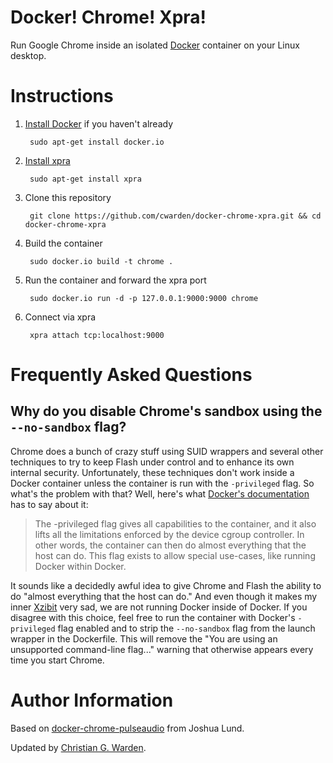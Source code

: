 Docker! Chrome! Xpra!
=============================================

Run Google Chrome inside an isolated [Docker](http://www.docker.io) container
on your Linux desktop.

Instructions
============

1. [Install Docker](http://docs.docker.io/en/latest/installation/) if you haven't already

        sudo apt-get install docker.io

2. [Install xpra](https://www.xpra.org/)

        sudo apt-get install xpra

3. Clone this repository

        git clone https://github.com/cwarden/docker-chrome-xpra.git && cd docker-chrome-xpra

4. Build the container

        sudo docker.io build -t chrome .

5. Run the container and forward the xpra port

        sudo docker.io run -d -p 127.0.0.1:9000:9000 chrome

6. Connect via xpra

        xpra attach tcp:localhost:9000


Frequently Asked Questions
==========================

Why do you disable Chrome's sandbox using the `--no-sandbox` flag?
------------------------------------------------------------------
Chrome does a bunch of crazy stuff using SUID wrappers and several other techniques to try to keep Flash under control and to enhance its own internal security. Unfortunately, these techniques don't work inside a Docker container unless the container is run with the `-privileged` flag. So what's the problem with that? Well, here's what [Docker's documentation](http://docs.docker.io/en/latest/commandline/cli/#run) has to say about it: 

> The -privileged flag gives all capabilities to the container, and it also lifts all the limitations enforced by the device cgroup controller. In other words, the container can then do almost everything that the host can do. This flag exists to allow special use-cases, like running Docker within Docker.

It sounds like a decidedly awful idea to give Chrome and Flash the ability to do "almost everything that the host can do." And even though it makes my inner [Xzibit](http://knowyourmeme.com/memes/xzibit-yo-dawg) very sad, we are not running Docker inside of Docker. If you disagree with this choice, feel free to run the container with Docker's `-privileged` flag enabled and to strip the `--no-sandbox` flag from the launch wrapper in the Dockerfile. This will remove the "You are using an unsupported command-line flag..." warning that otherwise appears every time you start Chrome.


Author Information
==================

Based on [docker-chrome-pulseaudio](https://github.com/jlund/docker-chrome-pulseaudio) from Joshua Lund.

Updated by [Christian G. Warden](http://xn.pinkhamster.net).
